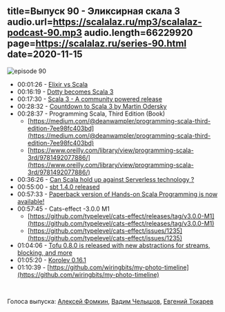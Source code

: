 title=Выпуск 90 - Эликсирная скала 3
audio.url=https://scalalaz.ru/mp3/scalalaz-podcast-90.mp3
audio.length=66229920
page=https://scalalaz.ru/series-90.html
date=2020-11-15
----
![episode 90](https://scalalaz.ru/img/episode90.png)

* 00:01:26 - [Elixir vs Scala](https://www.infoq.com/presentations/elixir-vs-scala/)
* 00:16:19 - [Dotty becomes Scala 3](https://dotty.epfl.ch/blog/2020/09/21/naming-schema-change.html)
* 00:17:30 - [Scala 3 - A community powered release](https://www.scala-lang.org/blog/2020/09/15/scala-3-the-community-powered-release.html)
* 00:28:32 - [Countdown to Scala 3 by Martin Odersky](https://www.youtube.com/watch?v=n9LPwOPACj4)
* 00:28:37 - Programming Scala, Third Edition (Book)
    - [https://medium.com/@deanwampler/programming-scala-third-edition-7ee98fc403bd](https://medium.com/@deanwampler/programming-scala-third-edition-7ee98fc403bd)
    - [https://www.oreilly.com/library/view/programming-scala-3rd/9781492077886/](https://www.oreilly.com/library/view/programming-scala-3rd/9781492077886/)
* 00:36:26 - [Can Scala hold up against Serverless technology ?](https://www.reddit.com/r/scala/comments/j0r1n7/can_scala_hold_up_against_serverless_technology/)
* 00:55:00 - [sbt 1.4.0 released](http://eed3si9n.com/sbt-1.4.0)
* 00:57:33 - [Paperback version of Hands-on Scala Programming is now available!](https://www.amazon.com/dp/9811456933)
* 00:57:45 - Cats-effect -3.0.0 M1
    - [https://github.com/typelevel/cats-effect/releases/tag/v3.0.0-M1](https://github.com/typelevel/cats-effect/releases/tag/v3.0.0-M1)
    - [https://github.com/typelevel/cats-effect/issues/1235](https://github.com/typelevel/cats-effect/issues/1235)
* 01:04:06 - [Tofu 0.8.0 is released with new abstractions for streams, blocking, and more](https://github.com/TinkoffCreditSystems/tofu/releases/tag/0.8.0/)
* 01:05:20 - [Korolev 0.16.1](https://github.com/fomkin/korolev/releases/tag/v0.16.1)
* 01:10:39 - [https://github.com/wiringbits/my-photo-timeline](https://github.com/wiringbits/my-photo-timeline)

<br/>

Голоса выпуска:
[Алексей Фомкин](https://github.com/fomkin),
[Вадим Челышов](https://github.com/dos65),
[Евгений Токарев](https://twitter.com/strobegen)


